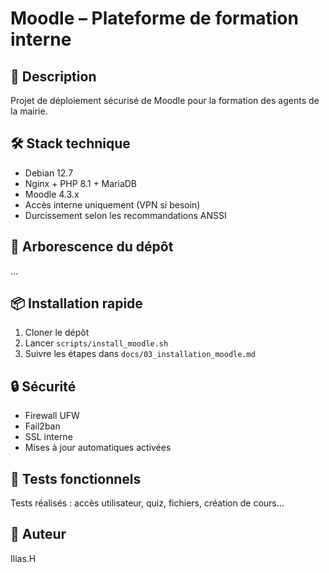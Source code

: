 # Moodle – Plateforme de formation interne

## 📘 Description
Projet de déploiement sécurisé de Moodle pour la formation des agents de la mairie.

## 🛠️ Stack technique
- Debian 12.7
- Nginx + PHP 8.1 + MariaDB
- Moodle 4.3.x
- Accès interne uniquement (VPN si besoin)
- Durcissement selon les recommandations ANSSI

## 📂 Arborescence du dépôt
...

## 📦 Installation rapide
1. Cloner le dépôt
2. Lancer `scripts/install_moodle.sh`
3. Suivre les étapes dans `docs/03_installation_moodle.md`

## 🔒 Sécurité
- Firewall UFW
- Fail2ban
- SSL interne
- Mises à jour automatiques activées

## 🧪 Tests fonctionnels
Tests réalisés : accès utilisateur, quiz, fichiers, création de cours…

## 👤 Auteur
Ilias.H
